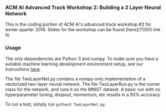 ### ACM AI Advanced Track Workshop 2: Building a 2 Layer Neural Network

This is the coding portion of ACM AI's advanced track workshop #2 for winter quarter 2018. Slides for the workshop can be found [here](TODO link it)

### Usage

The only dependencies are Python 3 and numpy. To make sure you have a suitable machine learning development environment setup, see our instructions [here](https://github.com/uclaacmai/advanced-track-fall18/blob/master/README.md).

The file TwoLayerNet.py contains a numpy-only implementation of a vectorized two-layer neural network. The file TwoLayerRun.py is the runner class for the network, and runs it on the MNIST dataset. A basic run with no hyperparameter tuning, dropout, momentum, etc results in a 93% accuracy.

To run a test, simply run `python3 TwoLayerNet.py`.
